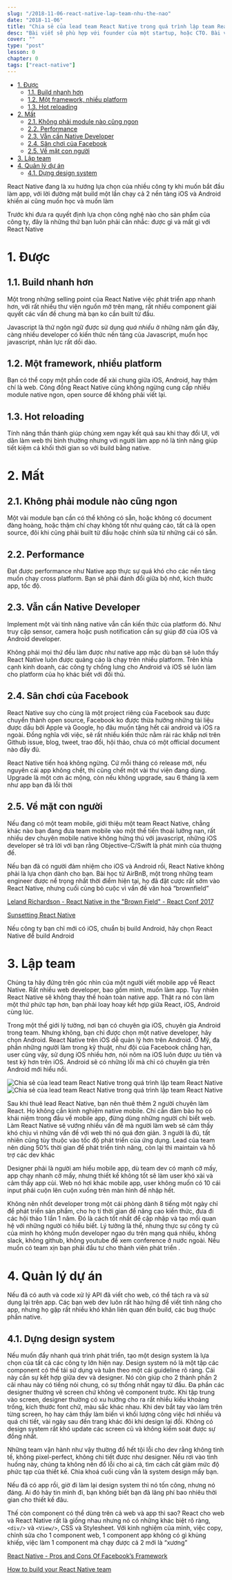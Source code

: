 ```yaml
---
slug: "/2018-11-06-react-native-lap-team-nhu-the-nao"
date: "2018-11-06"
title: "Chia sẻ của lead team React Native trong quá trình lập team React Native"
desc: "Bài viết sẽ phù hợp với founder của một startup, hoặc CTO. Bài viết này là chia sẻ của một team lead đang làm React Native, khía cạnh kỹ thuật cũng như cách tổ chức một team."
cover: ""
type: "post"
lesson: 0
chapter: 0
tags: ["react-native"]
---
```


<!-- TOC -->

- [1. Được](#1-được)
  - [1.1. Build nhanh hơn](#11-build-nhanh-hơn)
  - [1.2. Một framework, nhiều platform](#12-một-framework-nhiều-platform)
  - [1.3. Hot reloading](#13-hot-reloading)
- [2. Mất](#2-mất)
  - [2.1. Không phải module nào cũng ngon](#21-không-phải-module-nào-cũng-ngon)
  - [2.2. Performance](#22-performance)
  - [2.3. Vẫn cần Native Developer](#23-vẫn-cần-native-developer)
  - [2.4. Sân chơi của Facebook](#24-sân-chơi-của-facebook)
  - [2.5. Về mặt con người](#25-về-mặt-con-người)
- [3. Lập team](#3-lập-team)
- [4. Quản lý dự án](#4-quản-lý-dự-án)
  - [4.1. Dựng design system](#41-dựng-design-system)

<!-- /TOC -->

React Native đang là xu hướng lựa chọn của nhiều công ty khi muốn bắt đầu làm app, với lời đường mật build một lần chạy cả 2 nền tảng iOS và Android khiến ai cũng muốn học và muốn làm

Trước khi đưa ra quyết định lựa chọn công nghệ nào cho sản phẩm của công ty, đây là những thứ bạn luôn phải cân nhắc: được gì và mất gì với React Native

# 1. Được

## 1.1. Build nhanh hơn

Một trong những selling point của React Native việc phát triển app nhanh hơn, với rất nhiều thư viện nguồn mở trên mạng, rất nhiều component giải quyết các vấn đề chung mà bạn ko cần built từ đầu.

Javascript là thứ ngôn ngữ được sử dụng *quá nhiều* ở những năm gần đây, càng nhiều developer có kiến thức nền tảng của Javascript, muốn học javascript, nhân lực rất dồi dào.

## 1.2. Một framework, nhiều platform

Bạn có thể copy một phần code để xài chung giữa iOS, Android, hay thậm chí là web. Công đồng React Native cũng không ngừng cung cấp nhiều module native ngon, open source để không phải viết lại.

## 1.3. Hot reloading

Tính năng thần thánh giúp chúng xem ngay kết quả sau khi thay đổi UI, với dân làm web thì bình thường nhưng với người làm app nó là tính năng giúp tiết kiệm cả khối thời gian so với build bằng native.

# 2. Mất

## 2.1. Không phải module nào cũng ngon

Một vài module bạn cần có thể không có sẵn, hoặc không có document đàng hoàng, hoặc thậm chí chạy không tốt như quảng cáo, tất cả là open source, đôi khi cũng phải built từ đầu hoặc chỉnh sửa từ những cái có sẵn.

## 2.2. Performance

Đạt được performance như Native app thực sự quá khó cho các nền tảng muốn chạy cross platform. Bạn sẽ phải đánh đổi giữa bộ nhớ, kích thước app, tốc độ.

## 2.3. Vẫn cần Native Developer

Implement một vài tính năng native vẫn cần kiến thức của platform đó. Như truy cập sensor, camera hoặc push notification cần sự giúp đỡ của iOS và Android developer.


Không phải mọi thứ đều làm được như native app mặc dù bạn sẽ luôn thấy React Native luôn được quảng cáo là chạy trên nhiều platform. Trên khía cạnh kinh doanh, các công ty chống lưng cho Android và iOS sẽ luôn làm cho platform của họ khác biết với đối thủ. 

## 2.4. Sân chơi của Facebook

React Native suy cho cùng là một project riêng của Facebook sau được chuyển thành open source, Facebook ko được thừa hưởng những tài liệu được dấu bởi Apple và Google, họ đâu muốn tặng hết cái android và iOS ra ngoài. Đồng nghĩa với việc, sẽ rất nhiều kiến thức nằm rải rác khắp nơi trên Github issue, blog, tweet, trao đổi, hội thảo, chưa có một official document nào đầy đủ.

React Native tiến hoá không ngừng. Cứ mỗi tháng có release mới, nếu nguyên cái app không chết, thì cũng chết một vài thư viện đang dùng. Upgrade là một cơn ác mộng, còn nếu không upgrade, sau 6 tháng là xem như app bạn đã lỗi thời

## 2.5. Về mặt con người

Nếu đang có một team mobile, giới thiệu một team React Native, chẳng khác nào bạn đang đưa team mobile vào một thế tiến thoái lưỡng nan, rất nhiều dev chuyên mobile native không hứng thú với javascript, những iOS developer sẽ trả lời với bạn rằng Objective-C/Swift là phát minh của thượng đế.

Nếu bạn đã có người đảm nhiệm cho iOS và Android rồi, React Native không phải là lựa chọn dành cho bạn. Bài học từ AirBnB, một trong những team engineer được nể trọng nhất thời điểm hiện tại, họ đã đặt cược rất sớm vào React Native, nhưng cuối cùng bỏ cuộc vì vấn đề văn hoá “brownfield”


<a href="https://www.youtube.com/watch?v=tWitQoPgs8w" target="_blank" rel="noopener noreferrer">Leland Richardson - React Native in the "Brown Field" - React Conf 2017</a>

<a href="https://medium.com/airbnb-engineering/sunsetting-react-native-1868ba28e30a" target="_blank" rel="noopener noreferrer">Sunsetting React Native</a>


<div class="note">Nếu công ty bạn chỉ mới có iOS, chuẩn bị build Android, hãy chọn React Native để build Android</div>

# 3. Lập team

Chúng ta hãy đứng trên góc nhìn của một người viết mobile app về React Native. Rất nhiều web developer, bao gồm mình, muốn làm app. Tuy nhiên React Native sẽ không thay thế hoàn toàn native app. Thật ra nó còn làm một thứ phức tạp hơn, bạn phải loay hoay kết hợp giữa React, iOS, Android cùng lúc.

Trong một thế giới lý tưởng, nơi bạn có chuyên gia iOS, chuyên gia Android trong team. Nhưng không, bạn chỉ được chọn một native developer, hãy chọn Android. React Native trên iOS dễ quản lý hơn trên Android. Ở Mỹ, đa phần những người làm trong kỹ thuật, như đội của Facebook chẳng hạn, user cũng vậy, sử dụng iOS nhiều hơn, nói nôm na iOS luôn được ưu tiên và test kỹ hơn trên iOS. Android sẽ có những lỗi mà chỉ có chuyên gia trên Android mới hiểu nổi.

![Chia sẻ của lead team React Native trong quá trình lập team React Native](https://cdn-images-1.medium.com/max/1600/1*ivbK3rkZMIAgt9hVpNshig.png)
![Chia sẻ của lead team React Native trong quá trình lập team React Native](https://cdn-images-1.medium.com/max/800/0*HvHub4QRI5jFiihz.jpg)

Sau khi thuê lead React Native, bạn nên thuê thêm 2 người chuyên làm React. Họ không cần kinh nghiệm native mobile. Chỉ cần đảm bảo họ có khái niệm trong đầu về mobile app, đừng dùng những người chỉ biết web. Làm React Native sẽ vướng nhiều vấn đề mà người làm web sẽ cảm thấy khó chịu vì những vấn đề với web thì nó quá đơn giản.
3 người là đủ, tất nhiên cũng tùy thuộc vào tốc độ phát triển của ứng dụng. Lead của team nên dùng 50% thời gian để phát triển tính năng, còn lại thì maintain và hỗ trợ các dev khác

Designer phải là người am hiểu mobile app, dù team dev có mạnh cỡ mấy, app chạy nhanh cỡ mấy, nhưng thiết kế không tốt sẽ làm user khó xài và cảm thấy app cùi. Web nó hơi khác mobile app, user không muốn có 10 cái input phải cuộn lên cuộn xuống trên màn hình để nhập hết.

Không nên nhốt developer trong một cái phòng dành 8 tiếng một ngày chỉ để phát triển sản phẩm, cho họ tí thời gian để nâng cao kiến thức, đưa đi các hội thảo 1 lần 1 năm. Đó là cách tốt nhất để cập nhập và tạo mối quan hệ với những người có hiểu biết. Lý tưởng là thế, nhưng thực sự công ty cũ của mình họ không muốn developer ngao du trên mạng quá nhiều, không slack, không github, không youtube để xem conference ở nước ngoài. Nếu muốn có team xịn bạn phải đầu tư cho thành viên phát triển .

# 4. Quản lý dự án

Nếu đã có auth và code xử lý API đã viết cho web, có thể tách ra và sử dụng lại trên app. Các bạn web dev luôn rất hào hứng để viết tính năng cho app, nhưng họ gặp rất nhiều khó khăn liên quan đến build, các bug thuộc phần native.

## 4.1. Dựng design system

Nếu muốn đẩy nhanh quá trình phát triển, tạo một design system là lựa chọn của tất cả các công ty lớn hiện nay. Design system nó là một tập các component có thể tái sử dụng và tuân theo một cái guideline rõ ràng. Cái này cần sự kết hợp giữa dev và designer. Nó còn giúp cho 2 thành phần 2 cãi nhau này có tiếng nói chung, có sự thống nhất ngay từ đầu. Đa phần các designer thường vẽ screen chứ không vẽ component trước. Khi tập trung vào screen, designer thường có xu hướng cho ra rất nhiều kiểu khoảng trống, kích thước font chữ, màu sắc khác nhau. Khi dev bắt tay vào làm trên từng screen, họ hay cảm thấy làm biến vì khối lượng công việc hơi nhiều và quá chi tiết, vài ngày sau đến trang khác đôi khi design lại đổi. Không có design system rất khó update các screen cũ và không kiểm soát được sự đồng nhất.

Những team vận hành như vậy thường đổ hết tội lỗi cho dev rằng không tinh tế, không pixel-perfect, không chi tiết được như designer. Nếu rơi vào tình huống này, chúng ta không nên đổ lỗi cho ai cả, tìm cách cắt giảm mức độ phức tạp của thiết kế. Chìa khoá cuối cùng vẫn là system design mấy bạn.

Nếu đã có app rồi, giờ đi làm lại design system thì nó tốn công, nhưng nó đáng. Ai đó hãy tin mình đi, bạn không biết bạn đã lãng phí bao nhiêu thời gian cho thiết kế đâu.

Thế còn component có thể dùng trên cả web và app thì sao? React cho web và React Native rất là giống nhau nhưng nó có những khác biệt rõ ràng, `<div/>` và `<View/>`, CSS và Stylesheet. Với kinh nghiệm của mình, việc copy, chỉnh sửa cho 1 component web, 1 component app không có gì khủng khiếp, việc làm 1 component mà chạy được cả 2 mới là “xương”


<a href="https://www.netguru.co/blog/react-native-pros-and-cons" target="_blank" rel="noopener noreferrer">React Native - Pros and Cons Of Facebook’s Framework</a>


<a href="https://medium.com/@GroundControl/how-to-build-your-react-native-team-d8bc4be6014a" target="_blank" rel="noopener noreferrer">How to build your React Native team</a>




